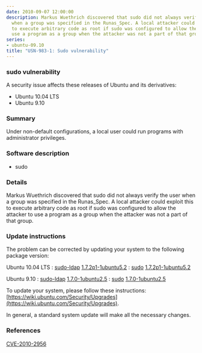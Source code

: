 ```yaml
---
date: 2010-09-07 12:00:00
description: Markus Wuethrich discovered that sudo did not always verify the user
  when a group was specified in the Runas_Spec. A local attacker could exploit this
  to execute arbitrary code as root if sudo was configured to allow the attacker to
  use a program as a group when the attacker was not a part of that group.
series:
- ubuntu-09.10
title: "USN-983-1: Sudo vulnerability"
---
```


### sudo vulnerability

A security issue affects these releases of Ubuntu and its derivatives:

* Ubuntu 10.04 LTS
* Ubuntu 9.10

### Summary

Under non-default configurations, a local user could run programs with administrator privileges.

### Software description

* sudo 

### Details

Markus Wuethrich discovered that sudo did not always verify the user when a group was specified in the Runas_Spec. A local attacker could exploit this to execute arbitrary code as root if sudo was configured to allow the attacker to use a program as a group when the attacker was not a part of that group. 

### Update instructions

The problem can be corrected by updating your system to the following package version:

Ubuntu 10.04 LTS
 : [sudo-ldap](https://launchpad.net/ubuntu/+source/sudo) <span> [1.7.2p1-1ubuntu5.2](https://launchpad.net/ubuntu/+source/sudo/1.7.2p1-1ubuntu5.2) </span> 
 : [sudo](https://launchpad.net/ubuntu/+source/sudo) <span> [1.7.2p1-1ubuntu5.2](https://launchpad.net/ubuntu/+source/sudo/1.7.2p1-1ubuntu5.2) </span> 

Ubuntu 9.10
 : [sudo-ldap](https://launchpad.net/ubuntu/+source/sudo) <span> [1.7.0-1ubuntu2.5](https://launchpad.net/ubuntu/+source/sudo/1.7.0-1ubuntu2.5) </span> 
 : [sudo](https://launchpad.net/ubuntu/+source/sudo) <span> [1.7.0-1ubuntu2.5](https://launchpad.net/ubuntu/+source/sudo/1.7.0-1ubuntu2.5) </span> 

To update your system, please follow these instructions: [https://wiki.ubuntu.com/Security/Upgrades](https://wiki.ubuntu.com/Security/Upgrades).

In general, a standard system update will make all the necessary changes. 

### References

 [CVE-2010-2956](http://people.ubuntu.com/~ubuntu-security/cve/CVE-2010-2956)

